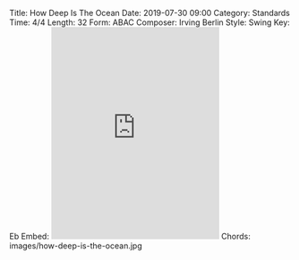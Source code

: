 Title: How Deep Is The Ocean
Date: 2019-07-30 09:00
Category: Standards
Time: 4/4
Length: 32
Form: ABAC
Composer: Irving Berlin
Style: Swing
Key: Eb
Embed: <iframe src="https://open.spotify.com/embed/user/thatdavidmiller/playlist/4RjgBJNZ3waPaWjUeAjppL" width="300" height="380" frameborder="0" allowtransparency="true" allow="encrypted-media"></iframe>
Chords: images/how-deep-is-the-ocean.jpg
